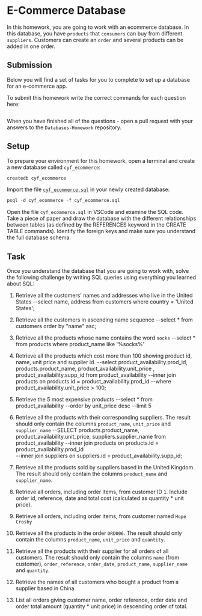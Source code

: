 # E-Commerce Database

In this homework, you are going to work with an ecommerce database. In this database, you have `products` that `consumers` can buy from different `suppliers`. Customers can create an `order` and several products can be added in one order.

## Submission

Below you will find a set of tasks for you to complete to set up a database for an e-commerce app.

To submit this homework write the correct commands for each question here:
```sql


```

When you have finished all of the questions - open a pull request with your answers to the `Databases-Homework` repository.

## Setup

To prepare your environment for this homework, open a terminal and create a new database called `cyf_ecommerce`:

```sql
createdb cyf_ecommerce
```

Import the file [`cyf_ecommerce.sql`](./cyf_ecommerce.sql) in your newly created database:

```sql
psql -d cyf_ecommerce -f cyf_ecommerce.sql
```

Open the file `cyf_ecommerce.sql` in VSCode and examine the SQL code. Take a piece of paper and draw the database with the different relationships between tables (as defined by the REFERENCES keyword in the CREATE TABLE commands). Identify the foreign keys and make sure you understand the full database schema.

## Task

Once you understand the database that you are going to work with, solve the following challenge by writing SQL queries using everything you learned about SQL:

1. Retrieve all the customers' names and addresses who live in the United States
--select name, address from customers where country = 'United States';

2. Retrieve all the customers in ascending name sequence
--select * from customers order by "name" asc;

3. Retrieve all the products whose name contains the word `socks`
--select * from products where product_name like '%socks%'

4. Retrieve all the products which cost more than 100 showing product id, name, unit price and supplier id.
--select product_availability.prod_id, products.product_name, product_availability.unit_price , product_availability.supp_id from product_availability
--inner join products on products.id = product_availability.prod_id
--where product_availability.unit_price > 100;

5. Retrieve the 5 most expensive products
--select * from product_availability 
--order by unit_price desc
--limit 5

6. Retrieve all the products with their corresponding suppliers. The result should only contain the columns `product_name`, `unit_price` and `supplier_name`
--SELECT products.product_name, product_availability.unit_price, suppliers.supplier_name from product_availability 
--inner join products on products.id = product_availability.prod_id  
--inner join suppliers on suppliers.id = product_availability.supp_id;

7. Retrieve all the products sold by suppliers based in the United Kingdom. The result should only contain the columns `product_name` and `supplier_name`.


8. Retrieve all orders, including order items, from customer ID `1`. Include order id, reference, date and total cost (calculated as quantity * unit price).


9. Retrieve all orders, including order items, from customer named `Hope Crosby`


10. Retrieve all the products in the order `ORD006`. The result should only contain the columns `product_name`, `unit_price` and `quantity`.


11. Retrieve all the products with their supplier for all orders of all customers. The result should only contain the columns `name` (from customer), `order_reference`, `order_date`, `product_name`, `supplier_name` and `quantity`.

12. Retrieve the names of all customers who bought a product from a supplier based in China.


13. List all orders giving customer name, order reference, order date and order total amount (quantity * unit price) in descending order of total.

